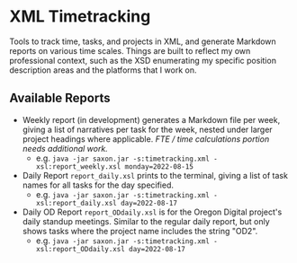# XML Timetracking

Tools to track time, tasks, and projects in XML, and generate Markdown reports on various time scales. Things are built to reflect my own professional context, such as the XSD enumerating my specific position description areas and the platforms that I work on. 

## Available Reports

* Weekly report (in development) generates a Markdown file per week, giving a list of narratives per task for the week, nested under larger project headings where applicable. _FTE / time calculations portion needs additional work._
    * e.g. `java -jar saxon.jar -s:timetracking.xml -xsl:report_weekly.xsl monday=2022-08-15`
* Daily Report `report_daily.xsl` prints to the terminal, giving a list of task names for all tasks for the day specified.
    * e.g. `java -jar saxon.jar -s:timetracking.xml -xsl:report_daily.xsl day=2022-08-17`
* Daily OD Report `report_ODdaily.xsl` is for the Oregon Digital project's daily standup meetings. Similar to the regular daily report, but only shows tasks where the project name includes the string "OD2".
    * e.g. `java -jar saxon.jar -s:timetracking.xml -xsl:report_ODdaily.xsl day=2022-08-17`
